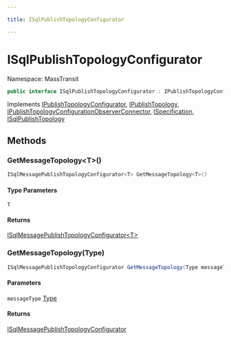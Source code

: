 ```yaml
---

title: ISqlPublishTopologyConfigurator

---
```


# ISqlPublishTopologyConfigurator

Namespace: MassTransit

```csharp
public interface ISqlPublishTopologyConfigurator : IPublishTopologyConfigurator, IPublishTopology, IPublishTopologyConfigurationObserverConnector, ISpecification, ISqlPublishTopology
```

Implements [IPublishTopologyConfigurator](../../masstransit-abstractions/masstransit/ipublishtopologyconfigurator), [IPublishTopology](../../masstransit-abstractions/masstransit/ipublishtopology), [IPublishTopologyConfigurationObserverConnector](../../masstransit-abstractions/masstransit-configuration/ipublishtopologyconfigurationobserverconnector), [ISpecification](../../masstransit-abstractions/masstransit/ispecification), [ISqlPublishTopology](../masstransit/isqlpublishtopology)

## Methods

### **GetMessageTopology\<T\>()**

```csharp
ISqlMessagePublishTopologyConfigurator<T> GetMessageTopology<T>()
```

#### Type Parameters

`T`<br/>

#### Returns

[ISqlMessagePublishTopologyConfigurator\<T\>](../masstransit/isqlmessagepublishtopologyconfigurator-1)<br/>

### **GetMessageTopology(Type)**

```csharp
ISqlMessagePublishTopologyConfigurator GetMessageTopology(Type messageType)
```

#### Parameters

`messageType` [Type](https://learn.microsoft.com/en-us/dotnet/api/system.type)<br/>

#### Returns

[ISqlMessagePublishTopologyConfigurator](../masstransit/isqlmessagepublishtopologyconfigurator)<br/>
